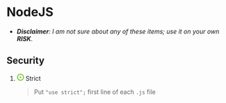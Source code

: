 # NodeJS
- _**Disclaimer**: I am not sure about any of these items; use it on your own **RISK**._
## Security
1. ![](../../../-/1.png) Strict
    > Put `"use strict";` first line of each `.js` file